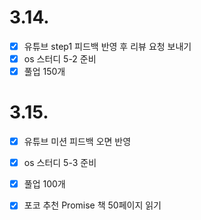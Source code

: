 # 3.14.

- [x] 유튜브 step1 피드백 반영 후 리뷰 요청 보내기
- [x] os 스터디 5-2 준비
- [x] 풀업 150개

# 3.15.

- [x] 유튜브 미션 피드백 오면 반영
- [x] os 스터디 5-3 준비
- [x] 풀업 100개
- [x] 포코 추천 Promise 책 50페이지 읽기

